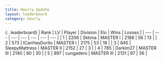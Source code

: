 ```yaml
---
title: Hourly Update
layout: leaderboard
category: hourly
---
```


{: .leaderboard}
| Rank | LV | Player | Division | Elo | Wins | Losses |
| --- | --- | --- | --- | --- | --- | --- |
| <span data-change="0">1</span> | 2206 | <span title="ID: 353063">Sktima</span> | MASTER I | <span data-change="0">2188</span> | <span data-change="0">56</span> | <span data-change="0">13</span> |
| <span data-change="0">2</span> | 573 | <span title="ID: 415713">ICanHasDorito</span> | MASTER I | <span data-change="13">2175</span> | <span data-change="2">53</span> | <span data-change="1">18</span> |
| <span data-change="0">3</span> | 845 | <span title="ID: 153129">SleepyMattress</span> | MASTER II | <span data-change="0">2152</span> | <span data-change="0">27</span> | <span data-change="0">3</span> |
| <span data-change="0">4</span> | 785 | <span title="ID: 694036">Darkim27</span> | MASTER III | <span data-change="0">2140</span> | <span data-change="0">80</span> | <span data-change="0">30</span> |
| <span data-change="0">5</span> | 897 | <span title="ID: 54134">cungadero</span> | MASTER III | <span data-change="14">2131</span> | <span data-change="4">97</span> | <span data-change="1">36</span> |